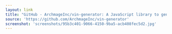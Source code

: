 ```yaml
---
layout: link
title: "GitHub - ArchmageInc/vin-generator: A JavaScript library to generate random Vehicle Identification Numbers (VIN)s"
source: 'https://github.com/ArchmageInc/vin-generator'
screenshot: 'screenshots/95b3c401-9066-4150-9ba5-acb408fec5d2.jpg'
---
```


